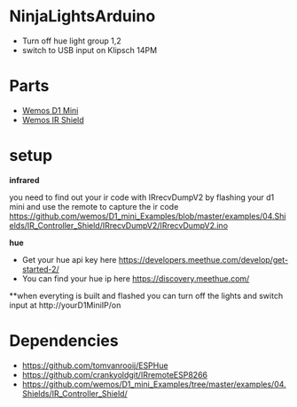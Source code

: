# NinjaLightsArduino

* Turn off hue light group 1,2
* switch to USB input on Klipsch 14PM

# Parts

* [Wemos D1 Mini](https://docs.wemos.cc/en/latest/d1/d1_mini.html)
* [Wemos IR Shield](https://www.wemos.cc/en/latest/d1_mini_shiled/ir.html)

# setup

**infrared**

you need to find out your ir code with IRrecvDumpV2 by flashing your d1 mini and use the remote to capture the ir  code
https://github.com/wemos/D1_mini_Examples/blob/master/examples/04.Shields/IR_Controller_Shield/IRrecvDumpV2/IRrecvDumpV2.ino

**hue**
* Get your hue api key here https://developers.meethue.com/develop/get-started-2/
* You can find your hue ip here https://discovery.meethue.com/

**when everyting is built and flashed you can turn off the lights and switch input at 
http://yourD1MiniIP/on

# Dependencies

* https://github.com/tomvanrooij/ESPHue
* https://github.com/crankyoldgit/IRremoteESP8266
* https://github.com/wemos/D1_mini_Examples/tree/master/examples/04.Shields/IR_Controller_Shield/
